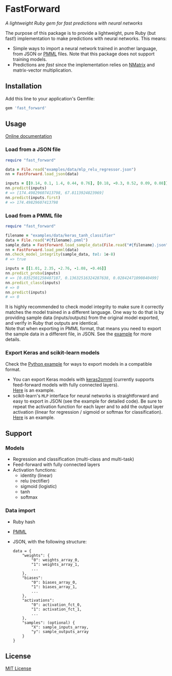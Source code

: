 # FastForward
*A lightweight Ruby gem for fast predictions with neural networks*  


The purpose of this package is to provide a lightweight, pure Ruby (but fast!) implementation to make predictions with neural networks. This means:

- Simple ways to import a neural network trained in another language, from JSON or [PMML](http://dmg.org/pmml/pmml-v4-3.html) files. Note that this package does not support training models.
- Predictions are *fast* since the implementation relies on [NMatrix](https://github.com/SciRuby/nmatrix) and matrix-vector multiplication.


## Installation

Add this line to your application's Gemfile:

```ruby
gem 'fast_forward'
```

## Usage

[Online documentation](https://sds-dubois.github.io/fast_forward/index.html)

### Load from a JSON file

```ruby
require "fast_forward"

data = File.read("examples/data/mlp_relu_regressor.json")
nn = FastForward.load_json(data)

inputs = [[0.14, 0.1, 1.4, 0.44, 0.76], [0.18, -0.3, 0.52, 0.09, 0.08]]
nn.predict(inputs)
# => [174.49829607413798, 67.8113924823969]
nn.predict(inputs.first)
# => 174.49829607413798
```

### Load from a PMML file

```ruby
require "fast_forward"

filename = "examples/data/keras_tanh_classifier"
data = File.read("#{filename}.pmml")
sample_data = FastForward.load_sample_data(File.read("#{filename}.json"))
nn = FastForward.load_pmml(data)
nn.check_model_integrity(sample_data, tol: 1e-8)
# => true

inputs = [[1.01, 2.35, -2.76, -1.08, -0.46]]
nn.predict_proba(inputs)
# => [0.8352501258487187, 0.13632516324287638, 0.02842471090840499]
nn.predict_class(inputs)
# => 0
nn.predict(inputs)
# => 0
```

It is highly recommended to check model integrity to make sure it correctly matches the
model trained in a different language. One way to do that is by providing sample data (inputs/outputs) from the original model exported, and verify in Ruby that outputs are identical.  
Note that when exporting in PMML format, that means you need to export the sample data in a different file, in JSON. See the [example](examples/export_py_models.py) for more details.


### Export Keras and scikit-learn models

Check the [Python example](examples/export_py_models.py) for ways to export models in a compatible format.

- You can export Keras models with [keras2pmml](https://github.com/sds-dubois/keras2pmml) (currently supports feed-forward models with fully connected layers).  
[Here](examples/data/keras_relu_regressor.pmml) is an example. 
- scikit-learn's `MLP` interface for neural networks is straightforward and easy to export in JSON 
(see the example for detailed code). Be sure to repeat the activation function for each layer and to 
add the output layer activation (linear for regression / sigmoid or softmax for classification).  
[Here](examples/data/mlp_relu_regressor.json) is an example. 

## Support

### Models
- Regression and classification (multi-class and multi-task)
- Feed-forward with fully connected layers
- Activation functions:
    - identity (linear)
    - relu (rectifier)
    - sigmoid (logistic)
    - tanh
    - softmax

### Data import

- Ruby hash

- [PMML](http://dmg.org/pmml/v4-3/NeuralNetwork.html)

- JSON, with the following structure:  

    ```
    data = {
        "weights": {
            "0": weights_array_0,
            "1": weights_array_1,
            ...
        },
        "biases":
            "0": biases_array_0,
            "1": biases_array_1,
            ...
        },
        "activations":
            "0": activation_fct_0,
            "1": activation_fct_1,
            ...
        },
        "samples": (optional) {
            "X": sample_inputs_array,
            "y": sample_outputs_array
        }
    }
    ```

## License

[MIT License](LICENSE.md)
